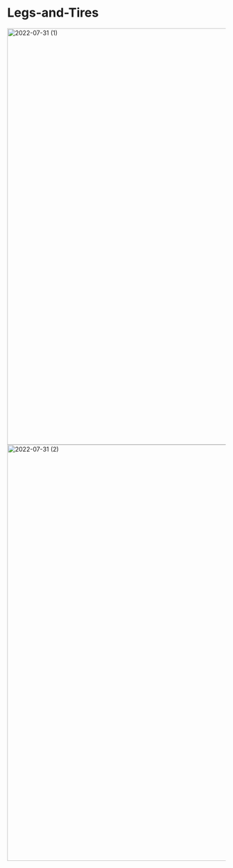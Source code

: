# Legs-and-Tires
<img width="960" alt="2022-07-31 (1)" src="https://user-images.githubusercontent.com/107891623/182026588-a7c684d5-250b-4246-b653-0134f6b14816.png">
<img width="960" alt="2022-07-31 (2)" src="https://user-images.githubusercontent.com/107891623/182026607-52029c1d-a241-4fc7-9cdb-9dbbe0c94c21.png">
